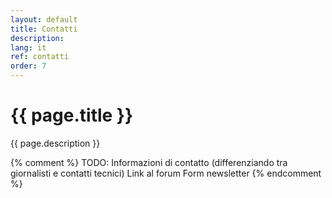 ```yaml
---
layout: default
title: Contatti
description: 
lang: it
ref: contatti
order: 7
---
```


<main class="container my-5">
    <div class="row">
      <div class="col-12 col-lg-8">
        <h1>{{ page.title }}</h1>
        <p class="lead">{{ page.description }}</p>
        {% comment %}
        TODO:
        Informazioni di contatto (differenziando tra giornalisti e contatti tecnici)
        Link al forum
        Form newsletter
        {% endcomment %}
      </div>
    </div>
</main>
